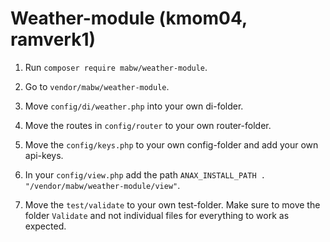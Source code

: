 # Weather-module (kmom04, ramverk1)

1. Run <code>composer require mabw/weather-module</code>. 

2. Go to <code>vendor/mabw/weather-module</code>.

3. Move <code>config/di/weather.php</code> into your own di-folder. 

4. Move the routes in <code>config/router</code> to your own router-folder.

5. Move the <code>config/keys.php</code> to your own config-folder and add your own api-keys.

6. In your <code>config/view.php</code> add the path <code>ANAX_INSTALL_PATH . "/vendor/mabw/weather-module/view"</code>.

7. Move the <code>test/validate</code> to your own test-folder. Make sure to move the folder <code>Validate</code> and not individual files for everything to work as expected. 